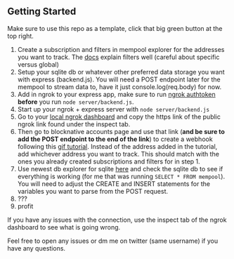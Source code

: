 ## Getting Started

Make sure to use this repo as a template, click that big green button at the top right.

1. Create a subscription and filters in mempool explorer for the addresses you want to track. The [docs](https://docs.blocknative.com/mempool-explorer) explain filters well (careful about specific versus global)
2. Setup your sqlite db or whatever other preferred data storage you want with express (backend.js). You will need a POST endpoint later for the mempool to stream data to, have it just console.log(req.body) for now.
3. Add in ngrok to your express app, make sure to run [ngrok authtoken <token>](https://dashboard.ngrok.com/get-started/setup) **before** you run `node server/backend.js`.
4. Start up your ngrok + express server with `node server/backend.js`
5. Go to your [local ngrok dashboard](http://127.0.0.1:4040/inspect/http) and copy the https link of the public ngrok link found under the inspect tab.
6. Then go to blocknative accounts page and use that link (**and be sure to add the POST endpoint to the end of the link**) to create a webhook following this [gif tutorial](https://cdn.discordapp.com/attachments/871103550414016612/871109785070747728/Kapture_2021-07-31_at_15.14.15.gif). Instead of the address added in the tutorial, add whichever address you want to track. This should match with the ones you already created subscriptions and filters for in step 1.
7. Use newest db explorer for sqlite [here](https://sqlitebrowser.org/blog/version-3-12-2-released/) and check the sqlite db to see if everything is working (for me that was running `SELECT * FROM mempool`). You will need to adjust the CREATE and INSERT statements for the variables you want to parse from the POST request.
8. ???
9. profit

If you have any issues with the connection, use the inspect tab of the ngrok dashboard to see what is going wrong. 
  
Feel free to open any issues or dm me on twitter (same username) if you have any questions.
